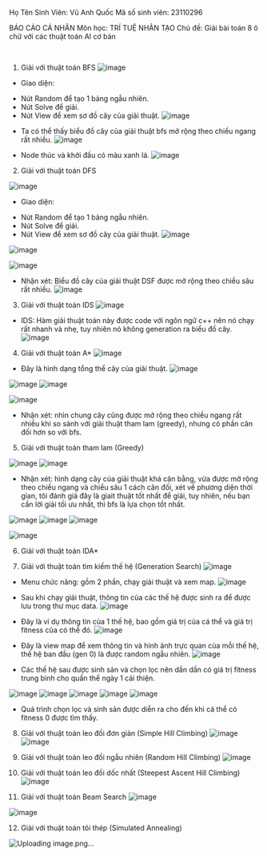 Họ Tên Sinh Viên: Vũ Anh Quốc
Mã số sinh viên: 23110296

BÁO CÁO CÁ NHÂN
Môn học: TRÍ TUỆ NHÂN TẠO
Chủ đề: Giải bài toán 8 ô chữ với các thuật toán AI cơ bản


 

1. Giải với thuật toán BFS
 ![image](https://github.com/user-attachments/assets/989d1995-01b5-4b74-9486-c2802f3f92a2)

-	Giao diện: 
+ Nút Random để tạo 1 bảng ngẫu nhiên.
+ Nút Solve để giải.
+ Nút View để xem sơ đồ cây của giải thuật.
 ![image](https://github.com/user-attachments/assets/6e74529f-e776-4768-a2c0-081e72bfe267)

-	Ta có thể thấy biểu đồ cây của giải thuật bfs mở rộng theo chiều ngang rất nhiều.
 ![image](https://github.com/user-attachments/assets/e87b0ddf-f08b-422a-844f-a4f3e50bb98a)

-	Node thúc và khởi đầu có màu xanh lá.
  ![image](https://github.com/user-attachments/assets/6b53fe99-5f5c-4a7b-a90b-96e8899f40d0)

 
2. Giải với thuật toán DFS
 
![image](https://github.com/user-attachments/assets/d445e6f9-c6e6-4e70-b2c2-9b8f17eccfa6)

-	Giao diện: 
+ Nút Random để tạo 1 bảng ngẫu nhiên.
+ Nút Solve để giải.
+ Nút View để xem sơ đồ cây của giải thuật.
![image](https://github.com/user-attachments/assets/84c3d0b4-4195-4e19-80bd-491c47fc3eb3)

 ![image](https://github.com/user-attachments/assets/7dd386fb-135c-4fe9-a5e4-01a19426fd6d)

 ![image](https://github.com/user-attachments/assets/64194433-bebf-420b-a443-4caa02b8834e)

-	Nhận xét: Biểu đồ cây của giải thuật DSF được mở rộng theo chiều sâu rất nhiều.
  ![image](https://github.com/user-attachments/assets/038277dd-2e5b-4e33-bf96-8ef030757864)

 
3. Giải với thuật toán IDS
   ![image](https://github.com/user-attachments/assets/d2d92fbd-c4d0-4bfa-8293-16330c9bc0c8)

-	IDS: Hàm giải thuật toán này được code với ngôn ngữ c++ nên nó chạy rất nhanh và nhẹ, tuy nhiên nó không generation ra biểu đồ cây.
  ![image](https://github.com/user-attachments/assets/690f72a7-aebf-4ffe-93ae-7f7005cc1a38)

 
4. Giải với thuật toán A*
 ![image](https://github.com/user-attachments/assets/809924e6-11c2-4e22-bb8e-7f88d1c16d90)

 
-	Đây là hình dạng tổng thể cây của giải thuật.
 ![image](https://github.com/user-attachments/assets/65f0fd8a-867c-42c7-9f17-4f67dc8b2b63)

 ![image](https://github.com/user-attachments/assets/eb8abdc7-cbbf-426b-8e56-d65c213a9730)
![image](https://github.com/user-attachments/assets/ef700e01-89ca-48bb-8fdc-8376b4eceb7b)

 ![image](https://github.com/user-attachments/assets/42b036c8-e3ed-448e-bc69-dc0e321243ec)

- Nhận xét: nhìn chung cây cũng được mở rộng theo chiều ngang rất nhiều khi so sánh với giải thuật tham lam (greedy), nhưng có phần cân đối hơn so với bfs.
5. Giải với thuật toán tham lam (Greedy)
 
 ![image](https://github.com/user-attachments/assets/993f9b19-4668-4135-9133-15971b759706)
![image](https://github.com/user-attachments/assets/d73b56f1-7f53-49e2-8915-42ac5f1e8089)

 
-	Nhận xét: hình dạng cây của giải thuật khá cân bằng, vừa được mở rộng theo chiều ngang và chiều sâu 1 cách cân đối, xét về phương diện thời gian, tôi đánh giá đây là giait thuật tốt nhất để giải, tuy nhiên, nếu bạn cần lời giải tối ưu nhất, thì bfs là lựa chọn tốt nhất.
 
 ![image](https://github.com/user-attachments/assets/f275a6bb-8d8a-487f-a4da-bc8f05bf31d8)
 ![image](https://github.com/user-attachments/assets/a3230be5-7271-4e7a-8fa6-66741c82f2e1)
![image](https://github.com/user-attachments/assets/9c2d105b-9b9d-40a2-8222-cb5665155e30)

![image](https://github.com/user-attachments/assets/b332d91d-8fe8-412a-ba3f-e5377838c76c)

 
6. Giải với thuật toán IDA*

7. Giải với thuật toán tìm kiếm thế hệ (Generation Search)
 ![image](https://github.com/user-attachments/assets/07cb2e3b-0223-4f7c-988b-aa4426dc6d2f)

-	Menu chức năng: gồm 2 phần, chạy giải thuật và xem map.
  ![image](https://github.com/user-attachments/assets/354e0857-7b16-422a-b131-337de7ba9179)

 
-	Sau khi chạy giải thuật, thông tin của các thế hệ được sinh ra để được lưu trong thư mục data.
  ![image](https://github.com/user-attachments/assets/f31bf957-3745-4f88-b3f6-39da49524f55)

 
-	Đây là ví dụ thông tin của 1 thế hệ, bao gồm giá trị của cá thể và giá trị fitness của có thể đó.
  ![image](https://github.com/user-attachments/assets/76d973b6-01e9-4c46-993f-08e3b7b57b98)

 
-	Đây là view map để xem thông tin và hình ảnh trực quan của mỗi thế hệ, thế hệ ban đầu (gen 0) là được random ngẫu nhiên.
  ![image](https://github.com/user-attachments/assets/f86800a5-7d84-4059-a997-87bebb4dc5bc)

 
-	Các thế hệ sau được sinh sản và chọn lọc nên dần dần có giá trị fitness trung bình cho quần thể ngày 1 cải thiện.
 
 ![image](https://github.com/user-attachments/assets/754c97dd-d629-4542-92b1-857dea02d567)
 ![image](https://github.com/user-attachments/assets/4ccfbcc6-abf8-4241-8bdd-b7fc9b9c7e97)
![image](https://github.com/user-attachments/assets/1540604e-869a-44cb-8452-ba8faae06a3a)
![image](https://github.com/user-attachments/assets/faaeedce-cf8d-4883-8dd8-b9c64d3e5ad5)
![image](https://github.com/user-attachments/assets/f08ea97a-0837-455a-a00e-d78a7023b73d)


- Quá trình chọn lọc và sinh sản được diễn ra cho đến khi cá thể có fitness 0 được tìm thấy.
8. Giải với thuật toán leo đồi đơn giản (Simple Hill Climbing)
 ![image](https://github.com/user-attachments/assets/d5514743-17ca-45e8-8889-6aa4abd1fb86)
![image](https://github.com/user-attachments/assets/b46882e1-7d9d-40ac-aace-34980f9175fd)

 

9. Giải với thuật toán leo đồi ngẫu nhiên (Random Hill Climbing)
 ![image](https://github.com/user-attachments/assets/a43804c1-9d74-422f-a9c2-c79c68332249)

10. Giải với thuật toán leo đồi dốc nhất (Steepest Ascent Hill Climbing)
 ![image](https://github.com/user-attachments/assets/dba20c34-8ea8-4eef-b1cf-900362767c70)

11. Giải với thuật toán Beam Search
 ![image](https://github.com/user-attachments/assets/6a87474d-17c1-4b10-a8e9-739d8b589bcf)

 ![image](https://github.com/user-attachments/assets/ee34d155-90a2-49de-bebe-a8fbcef00b46)

12. Giải với thuật toán tôi thép (Simulated Annealing)

 ![Uploading image.png…]()

 
 
